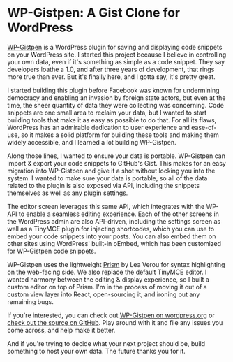 # WP-Gistpen: A Gist Clone for WordPress

[WP-Gistpen](https://wordpress.org/plugins/wp-gistpen/) is a WordPress plugin for saving and displaying code snippets on your WordPress site. I started this project because I believe in controlling your own data, even if it's something as simple as a code snippet. They say developers loathe a 1.0, and after three years of development, that rings more true than ever. But it's finally here, and I gotta say, it's pretty great.

I started building this plugin before Facebook was known for undermining democracy and enabling an invasion by foreign state actors, but even at the time, the sheer quantity of data they were collecting was concerning. Code snippets are one small area to reclaim your data, but I wanted to start building tools that make it as easy as possible to do that. For all its flaws, WordPress has an admirable dedication to user experience and ease-of-use, so it makes a solid platform for building these tools and making them widely accessible, and I learned a lot building WP-Gistpen.

Along those lines, I wanted to ensure your data is portable. WP-Gistpen can import & export your code snippets to GitHub's Gist. This makes for an easy migration into WP-Gistpen and give it a shot without locking you into the system. I wanted to make sure your data is portable, so all of the data related to the plugin is also exposed via API, including the snippets themselves as well as any plugin settings.

The editor screen leverages this same API, which integrates with the WP-API to enable a seamless editing experience. Each of the other screens in the WordPress admin are also API-driven, including the settings screen as well as a TinyMCE plugin for injecting shortcodes, which you can use to embed your code snippets into your posts. You can also embed them on other sites using WordPress' built-in oEmbed, which has been customized for WP-Gistpen code snippets.

WP-Gistpen uses the lightweight [Prism](https://github.com/PrismJS/prism/) by Lea Verou for syntax highlighting on the web-facing side. We also replace the default TinyMCE editor. I wanted harmony between the editing & display experience, so I built a custom editor on top of Prism. I'm in the process of moving it out of a custom view layer into React, open-sourcing it, and ironing out any remaining bugs.

If you're interested, you can check out [WP-Gistpen on wordpress.org](https://wordpress.org/plugins/wp-gistpen/) or [check out the source on GitHub](https://github.com/intraxia/wp-gistpen). Play around with it and file any issues you come across, and help make it better.

And if you're trying to decide what your next project should be, build something to host your own data. The future thanks you for it.
